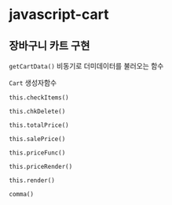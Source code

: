 # javascript-cart

## 장바구니 카트 구현

`getCartData()` 비동기로 더미데이터를 불러오는 함수

`Cart` 생성자함수

`this.checkItems()` 

`this.chkDelete()`

`this.totalPrice()`

`this.salePrice()`

`this.priceFunc()`

`this.priceRender()`

`this.render()`

`comma()`